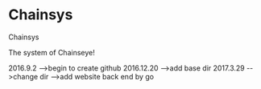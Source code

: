 # Chainsys
Chainsys

The system of Chainseye!

2016.9.2
  -->begin to create github
2016.12.20
  -->add base dir
2017.3.29
  -->change dir
  -->add website back end by go